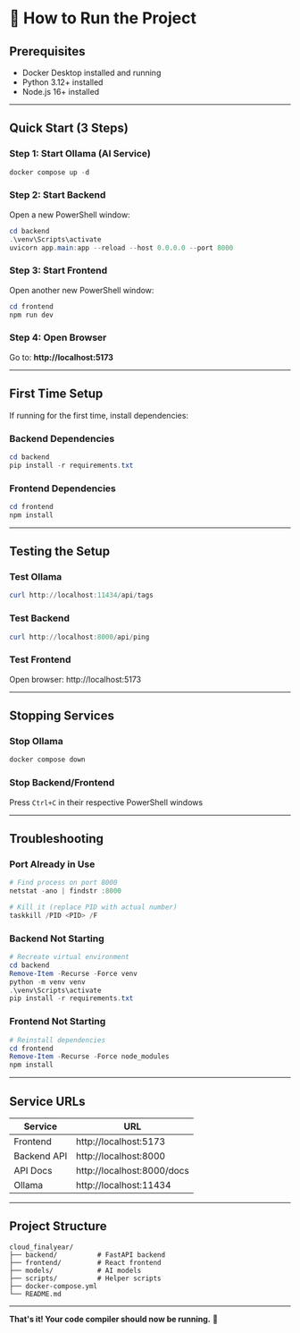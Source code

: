 # 🚀 How to Run the Project

## Prerequisites
- Docker Desktop installed and running
- Python 3.12+ installed
- Node.js 16+ installed

---

## Quick Start (3 Steps)

### Step 1: Start Ollama (AI Service)
```powershell
docker compose up -d
```

### Step 2: Start Backend
Open a new PowerShell window:
```powershell
cd backend
.\venv\Scripts\activate
uvicorn app.main:app --reload --host 0.0.0.0 --port 8000
```

### Step 3: Start Frontend
Open another new PowerShell window:
```powershell
cd frontend
npm run dev
```

### Step 4: Open Browser
Go to: **http://localhost:5173**

---

## First Time Setup

If running for the first time, install dependencies:

### Backend Dependencies
```powershell
cd backend
pip install -r requirements.txt
```

### Frontend Dependencies
```powershell
cd frontend
npm install
```

---

## Testing the Setup

### Test Ollama
```powershell
curl http://localhost:11434/api/tags
```

### Test Backend
```powershell
curl http://localhost:8000/api/ping
```

### Test Frontend
Open browser: http://localhost:5173

---

## Stopping Services

### Stop Ollama
```powershell
docker compose down
```

### Stop Backend/Frontend
Press `Ctrl+C` in their respective PowerShell windows

---

## Troubleshooting

### Port Already in Use
```powershell
# Find process on port 8000
netstat -ano | findstr :8000

# Kill it (replace PID with actual number)
taskkill /PID <PID> /F
```

### Backend Not Starting
```powershell
# Recreate virtual environment
cd backend
Remove-Item -Recurse -Force venv
python -m venv venv
.\venv\Scripts\activate
pip install -r requirements.txt
```

### Frontend Not Starting
```powershell
# Reinstall dependencies
cd frontend
Remove-Item -Recurse -Force node_modules
npm install
```

---

## Service URLs

| Service | URL |
|---------|-----|
| Frontend | http://localhost:5173 |
| Backend API | http://localhost:8000 |
| API Docs | http://localhost:8000/docs |
| Ollama | http://localhost:11434 |

---

## Project Structure

```
cloud_finalyear/
├── backend/          # FastAPI backend
├── frontend/         # React frontend
├── models/           # AI models
├── scripts/          # Helper scripts
├── docker-compose.yml
└── README.md
```

---

**That's it! Your code compiler should now be running.** 🎉
